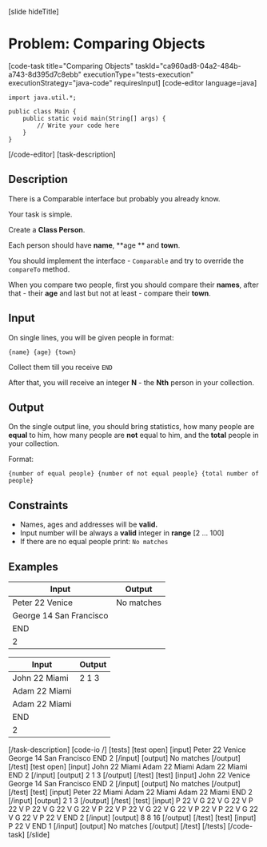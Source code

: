 [slide hideTitle]
# Problem: Comparing Objects
[code-task title="Comparing Objects" taskId="ca960ad8-04a2-484b-a743-8d395d7c8ebb" executionType="tests-execution" executionStrategy="java-code" requiresInput]
[code-editor language=java]
```
import java.util.*;

public class Main {
    public static void main(String[] args) {
        // Write your code here
    }
}
```
[/code-editor]
[task-description]
## Description
There is a Comparable interface but probably you already know.

Your task is simple.

Create a **Class Person**.

Each person should have **name**, **age ** and **town**.

You should implement the interface - `Comparable` and try to override the `compareTo` method.

When you compare two people, first you should compare their **names**, after that - their **age** and last but not at least - compare their **town**.


## Input
On single lines, you will be given people in format:

`{name} {age} {town}`

Collect them till you receive `END`

After that, you will receive an integer **N** - the **Nth** person in your collection.

## Output
On the single output line, you should bring statistics, how many people are **equal** to him, how many people are **not** equal to him, and the **total** people in your collection.

Format:

`{number of equal people} {number of not equal people} {total number of people}`

## Constraints
- Names, ages and addresses will be **valid.**
- Input number will be always а **valid** integer in **range** [2 ... 100]
- If there are no equal people print: `No matches`

## Examples
| **Input** | **Output** |
| --- | --- |
| Peter 22 Venice | No matches |
| George 14 San Francisco |  |
| END |  |
| 2 |  |

| **Input** | **Output** |
| --- | --- |
| John 22 Miami | 2 1 3 |
| Adam 22 Miami |  |
| Adam 22 Miami |  |
| END |  |
| 2 |  |

[/task-description]
[code-io /]
[tests]
[test open]
[input]
Peter 22 Venice
George 14 San Francisco
END
2
[/input]
[output]
No matches
[/output]
[/test]
[test open]
[input]
John 22 Miami
Adam 22 Miami
Adam 22 Miami
END
2
[/input]
[output]
2 1 3
[/output]
[/test]
[test]
[input]
John 22 Venice
George 14 San Francisco
END
2
[/input]
[output]
No matches
[/output]
[/test]
[test]
[input]
Peter 22 Miami
Adam 22 Miami
Adam 22 Miami
END
2
[/input]
[output]
2 1 3
[/output]
[/test]
[test]
[input]
P 22 V
G 22 V
G 22 V
P 22 V
P 22 V
G 22 V
G 22 V
P 22 V
P 22 V
G 22 V
G 22 V
P 22 V
P 22 V
G 22 V
G 22 V
P 22 V
END
2
[/input]
[output]
8 8 16
[/output]
[/test]
[test]
[input]
P 22 V
END
1
[/input]
[output]
No matches
[/output]
[/test]
[/tests]
[/code-task]
[/slide]
